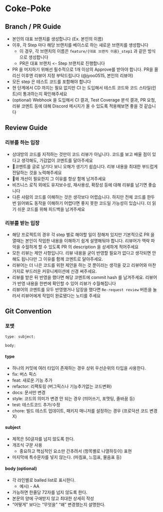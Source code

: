 # Coke-Poke

## Branch / PR Guide

- 본인의 대표 브랜치를 생성합니다 (Ex. 본인의 이름)
- 이후, 각 Step 마다 해당 브랜치를 베이스로 하는 새로운 브랜치를 생성합니다
  - 이 경우, 각 브랜치의 이름은 `feature/{대표 브랜치 이름}_step1` 과 같은 방식으로 생성합니다
  - PR은 대표 브랜치 <- Step 브랜치로 진행합니다
- PR 을 머지하기 위해선 필수적으로 1개 이상의 Approve를 받아야 합니다. PR을 올리신 이후엔 리뷰어 지정 부탁드립니다 (@jyoo0515, 본인의 리뷰어)
- 모든 step 은 테스트 코드를 포함해야 합니다
- 현 단계에서 CD 까지는 필요 없지만 CI 는 도입해서 테스트 코드와 코드 스타일(린트)이 통과하는지 확인해주세요
- (optional) Webhook 을 도입해서 CI 결과, Test Coverage 분석 결과, PR 요청, 리뷰 코멘트 등에 대해 Discord 메시지가 올 수 있도록 적용해보면 좋을 것 같습니다

## Review Guide

### 리뷰를 하는 입장

- 상대방의 코드를 지적하는 것만이 코드 리뷰가 아닙니다. 코드를 보고 배울 점이 있다고 생각해도, 가감없이 코멘트를 달아주세요
- 코멘트를 글로 남기다 보니 오해가 생기기 쉽습니다. 리뷰 내용을 최대한 부드럽게 전달하는 것을 노력해주세요
- 왜 개선이 필요한지 그 이유를 항상 함께 남겨주세요
- 비즈니스 로직 외에도 유지보수성, 재사용성, 확장성 등에 대해 리뷰를 남기면 좋습니다
- 다른 사람의 코드를 이해하는 것은 생각보다 어렵습니다. 하지만 전체 코드를 한두번 읽어봐도 동작을 이해하기 어렵다면 좋지 못한 코드일 가능성이 있습니다. 더 읽기 쉬운 코드를 위해 피드백을 남겨주세요

### 리뷰를 받는 입장

- 해당 프로젝트의 경우 각 step 별로 해야할 일이 정해져 있지만 기본적으로 PR 을 열때는 본인이 작업한 내용을 이해하기 쉽게 설명해둬야 합니다. 리뷰어가 맥락 파악을 수월하게 할 수 있도록 PR 의 description 을 상세하게 적어주세요
- 모든 리뷰는 제안 사항입니다. 리뷰 내용을 굳이 반영할 필요가 없다고 생각되면 안해도 됩니다만 그 이유를 함께 코멘트로 달아주세요.
- 리뷰어는 더 나은 코드를 위한 제안을 하는 것 뿐이라는 생각을 갖고 리뷰어와 마찬가지로 부드러운 커뮤니케이션에 신경 써주세요.
- 리뷰를 받은 뒤 반영을 했다면 해당 코멘트에 commit hash 를 남겨주세요. 리뷰어가 반영 내용을 한번에 확인할 수 있어 리뷰가 수월해집니다
- 리뷰어의 코멘트를 모두 반영했거나 답장을 했다면 `Re-request review` 버튼을 눌러서 리뷰어에게 작업이 완료됐다는 노티를 주세요

## Git Convention

### 포맷

```jsx
type: subject;

body;
```

#### type

- 하나의 커밋에 여러 타입이 존재하는 경우 상위 우선순위의 타입을 사용한다.
- fix: 버스 픽스
- feat: 새로운 기능 추가
- refactor: 리팩토링 (버그픽스나 기능추가없는 코드변화)
- docs: 문서만 변경
- style: 코드의 의미가 변경 안 되는 경우 (띄어쓰기, 포맷팅, 줄바꿈 등)
- test: 테스트코드 추가/수정
- chore: 빌드 테스트 업데이트, 패키지 매니저를 설정하는 경우 (프로덕션 코드 변경 X)

#### subject

- 제목은 50글자를 넘지 않도록 한다.
- 개조식 구문 사용
  - 중요하고 핵심적인 요소만 간추려서 (항목별로 나열하듯이) 표현
- 마지막에 특수문자를 넣지 않는다. (마침표, 느낌표, 물음표 등)

#### body (optional)

- 각 라인별로 balled list로 표시한다.
  - 예시) - AA
- 가능하면 한줄당 72자를 넘지 않도록 한다.
- 본문의 양에 구애받지 않고 최대한 상세히 작성
- “어떻게” 보다는 “무엇을" “왜” 변경했는지 설명한다.

